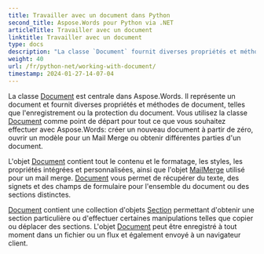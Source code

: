 ```yaml
---
title: Travailler avec un document dans Python
second_title: Aspose.Words pour Python via .NET
articleTitle: Travailler avec un document
linktitle: Travailler avec un document
type: docs
description: "La classe `Document` fournit diverses propriétés et méthodes de document utilisant Python. Vous utilisez la classe `Document` comme point de départ pour tout ce que vous souhaitez effectuer avec Aspose.Words pour Python. L'objet `Document` peut être enregistré dans un fichier ou un flux et également envoyé à un navigateur."
weight: 40
url: /fr/python-net/working-with-document/
timestamp: 2024-01-27-14-07-04
---
```


La classe [Document](https://reference.aspose.com/words/python-net/aspose.words/document/) est centrale dans Aspose.Words. Il représente un document et fournit diverses propriétés et méthodes de document, telles que l'enregistrement ou la protection du document. Vous utilisez la classe [Document](https://reference.aspose.com/words/python-net/aspose.words/document/) comme point de départ pour tout ce que vous souhaitez effectuer avec Aspose.Words: créer un nouveau document à partir de zéro, ouvrir un modèle pour un Mail Merge ou obtenir différentes parties d'un document.

L'objet [Document](https://reference.aspose.com/words/python-net/aspose.words/document/) contient tout le contenu et le formatage, les styles, les propriétés intégrées et personnalisées, ainsi que l'objet [MailMerge](https://reference.aspose.com/words/python-net/aspose.words.mailmerging/mailmerge/) utilisé pour un mail merge. [Document](https://reference.aspose.com/words/python-net/aspose.words/document/) vous permet de récupérer du texte, des signets et des champs de formulaire pour l'ensemble du document ou des sections distinctes.

[Document](https://reference.aspose.com/words/python-net/aspose.words/document/) contient une collection d'objets [Section](https://reference.aspose.com/words/python-net/aspose.words/section/) permettant d'obtenir une section particulière ou d'effectuer certaines manipulations telles que copier ou déplacer des sections. L'objet [Document](https://reference.aspose.com/words/python-net/aspose.words/document/) peut être enregistré à tout moment dans un fichier ou un flux et également envoyé à un navigateur client.
